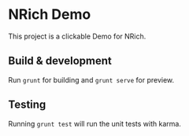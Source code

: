 # NRich Demo 

This project is a clickable Demo for NRich.

## Build & development

Run `grunt` for building and `grunt serve` for preview.

## Testing

Running `grunt test` will run the unit tests with karma.
